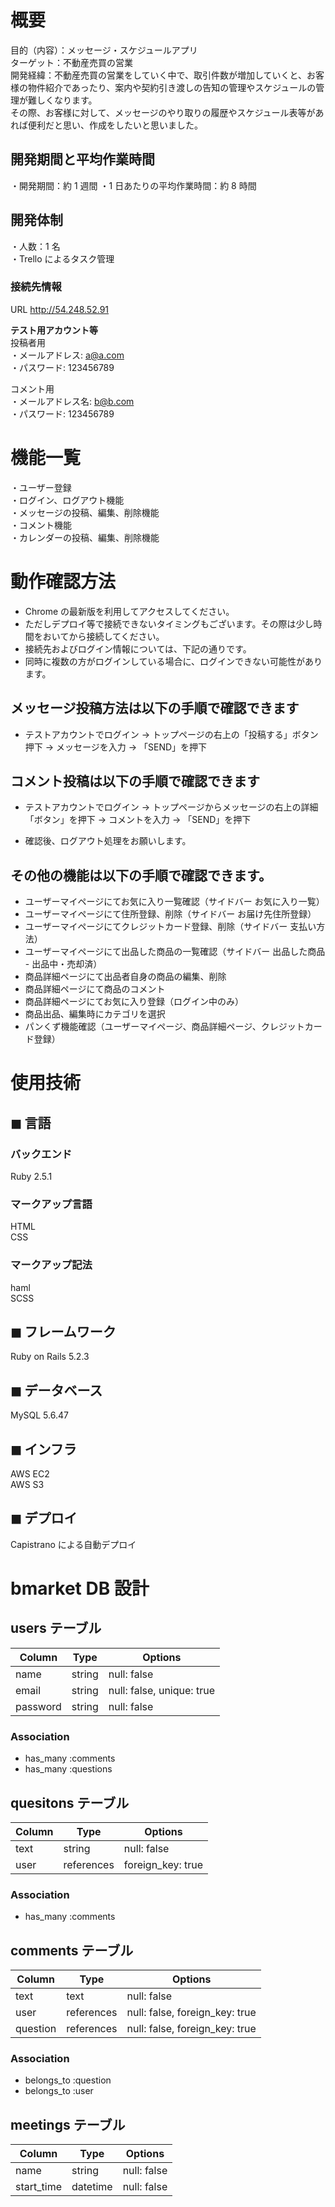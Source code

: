 # 概要

目的（内容）：メッセージ・スケジュールアプリ<br>
ターゲット：不動産売買の営業<br>
開発経緯：不動産売買の営業をしていく中で、取引件数が増加していくと、お客様の物件紹介であったり、案内や契約引き渡しの告知の管理やスケジュールの管理が難しくなります。<br>
その際、お客様に対して、メッセージのやり取りの履歴やスケジュール表等があれば便利だと思い、作成をしたいと思いました。<br>

## 開発期間と平均作業時間

・開発期間：約 1 週間
・1 日あたりの平均作業時間：約 8 時間

## 開発体制

・人数：1 名<br>
・Trello によるタスク管理<br>

### 接続先情報

URL http://54.248.52.91 <br>

**テスト用アカウント等**<br>
投稿者用<br>
・メールアドレス: a@a.com<br>
・パスワード: 123456789<br>  

コメント用<br>
・メールアドレス名: b@b.com<br>
・パスワード: 123456789<br>

# 機能一覧

・ユーザー登録<br>
・ログイン、ログアウト機能<br>
・メッセージの投稿、編集、削除機能<br>
・コメント機能<br>
・カレンダーの投稿、編集、削除機能<br>

# 動作確認方法

- Chrome の最新版を利用してアクセスしてください。
- ただしデプロイ等で接続できないタイミングもございます。その際は少し時間をおいてから接続してください。
- 接続先およびログイン情報については、下記の通りです。
- 同時に複数の方がログインしている場合に、ログインできない可能性があります。

## メッセージ投稿方法は以下の手順で確認できます

- テストアカウントでログイン → トップページの右上の「投稿する」ボタン押下 → メッセージを入力 → 「SEND」を押下

## コメント投稿は以下の手順で確認できます

- テストアカウントでログイン → トップページからメッセージの右上の詳細「ボタン」を押下 → コメントを入力 → 「SEND」を押下

- 確認後、ログアウト処理をお願いします。

## その他の機能は以下の手順で確認できます。

- ユーザーマイページにてお気に入り一覧確認（サイドバー お気に入り一覧）
- ユーザーマイページにて住所登録、削除（サイドバー お届け先住所登録）
- ユーザーマイページにてクレジットカード登録、削除（サイドバー 支払い方法）
- ユーザーマイページにて出品した商品の一覧確認（サイドバー 出品した商品 - 出品中・売却済）
  <br>
- 商品詳細ページにて出品者自身の商品の編集、削除
- 商品詳細ページにて商品のコメント
- 商品詳細ページにてお気に入り登録（ログイン中のみ）
  <br>
- 商品出品、編集時にカテゴリを選択
  <br>
- パンくず機能確認（ユーザーマイページ、商品詳細ページ、クレジットカード登録）

# 使用技術

## ◼︎ 言語

### バックエンド

Ruby 2.5.1

### マークアップ言語

HTML<br>
CSS<br>

### マークアップ記法

haml<br>
SCSS<br>

## ◼︎ フレームワーク

Ruby on Rails 5.2.3

## ◼︎ データベース

MySQL 5.6.47

## ◼︎ インフラ

AWS EC2<br>
AWS S3

## ◼︎ デプロイ

Capistrano による自動デプロイ

# bmarket DB 設計

## users テーブル

| Column           | Type   | Options                   |
| ---------------- | ------ | ------------------------- |
| name             | string | null: false               |
| email            | string | null: false, unique: true |
| password         | string | null: false               |


### Association

- has_many :comments
- has_many :questions


## quesitons テーブル

| Column      | Type       | Options           |
| ----------- | ---------- | ----------------- |
| text        | string     | null: false       |
| user        | references | foreign_key: true |

### Association

- has_many :comments

## comments テーブル

| Column  | Type       | Options                        |
| ------- | ---------- | ------------------------------ |
| text    | text       | null: false                    |
| user    | references | null: false, foreign_key: true |
| question| references | null: false, foreign_key: true |

### Association

- belongs_to :question
- belongs_to :user

## meetings テーブル

| Column           | Type       | Options                        |
| ---------------- | ---------- | ------------------------------ |
| name             | string     | null: false                    |
| start_time       | datetime   | null: false                    |
